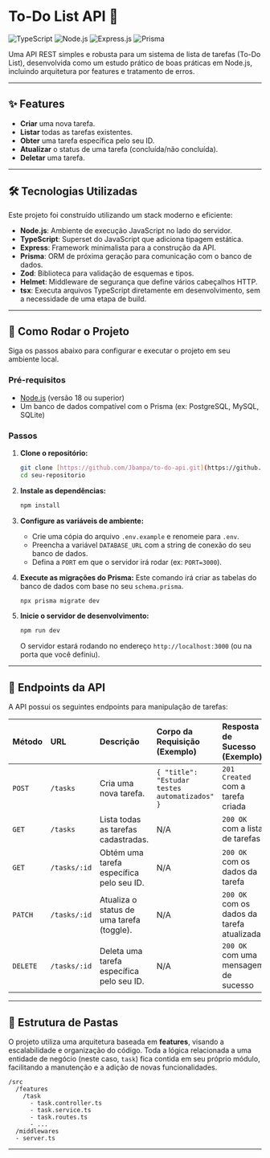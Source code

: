 # To-Do List API 📝

![TypeScript](https://img.shields.io/badge/typescript-%23007ACC.svg?style=for-the-badge&logo=typescript&logoColor=white)
![Node.js](https://img.shields.io/badge/node.js-6DA55F?style=for-the-badge&logo=node.js&logoColor=white)
![Express.js](https://img.shields.io/badge/express.js-%23404d59.svg?style=for-the-badge&logo=express&logoColor=%2361DAFB)
![Prisma](https://img.shields.io/badge/Prisma-%232D3748.svg?style=for-the-badge&logo=Prisma&logoColor=white)

Uma API REST simples e robusta para um sistema de lista de tarefas (To-Do List), desenvolvida como um estudo prático de boas práticas em Node.js, incluindo arquitetura por features e tratamento de erros.

---

## ✨ Features

* **Criar** uma nova tarefa.
* **Listar** todas as tarefas existentes.
* **Obter** uma tarefa específica pelo seu ID.
* **Atualizar** o status de uma tarefa (concluída/não concluída).
* **Deletar** uma tarefa.

---

## 🛠️ Tecnologias Utilizadas

Este projeto foi construído utilizando um stack moderno e eficiente:

* **Node.js**: Ambiente de execução JavaScript no lado do servidor.
* **TypeScript**: Superset do JavaScript que adiciona tipagem estática.
* **Express**: Framework minimalista para a construção da API.
* **Prisma**: ORM de próxima geração para comunicação com o banco de dados.
* **Zod**: Biblioteca para validação de esquemas e tipos.
* **Helmet**: Middleware de segurança que define vários cabeçalhos HTTP.
* **tsx**: Executa arquivos TypeScript diretamente em desenvolvimento, sem a necessidade de uma etapa de build.

---

## 🚀 Como Rodar o Projeto

Siga os passos abaixo para configurar e executar o projeto em seu ambiente local.

### Pré-requisitos

* [Node.js](https://nodejs.org/en/) (versão 18 ou superior)
* Um banco de dados compatível com o Prisma (ex: PostgreSQL, MySQL, SQLite)

### Passos

1.  **Clone o repositório:**
    ```bash
    git clone [https://github.com/Jbampa/to-do-api.git](https://github.com/Jbampa/to-do-api.git)
    cd seu-repositorio
    ```

2.  **Instale as dependências:**
    ```bash
    npm install
    ```

3.  **Configure as variáveis de ambiente:**
    * Crie uma cópia do arquivo `.env.example` e renomeie para `.env`.
    * Preencha a variável `DATABASE_URL` com a string de conexão do seu banco de dados.
    * Defina a `PORT` em que o servidor irá rodar (ex: `PORT=3000`).

4.  **Execute as migrações do Prisma:**
    Este comando irá criar as tabelas do banco de dados com base no seu `schema.prisma`.
    ```bash
    npx prisma migrate dev
    ```

5.  **Inicie o servidor de desenvolvimento:**
    ```bash
    npm run dev
    ```
    O servidor estará rodando no endereço `http://localhost:3000` (ou na porta que você definiu).

---

## 📖 Endpoints da API

A API possui os seguintes endpoints para manipulação de tarefas:

| Método | URL          | Descrição                                         | Corpo da Requisição (Exemplo)               | Resposta de Sucesso (Exemplo)             |
| :----- | :----------- | :------------------------------------------------ | :------------------------------------------ | :---------------------------------------- |
| `POST` | `/tasks`     | Cria uma nova tarefa.                             | `{ "title": "Estudar testes automatizados" }` | `201 Created` com a tarefa criada         |
| `GET`  | `/tasks`     | Lista todas as tarefas cadastradas.               | N/A                                         | `200 OK` com a lista de tarefas           |
| `GET`  | `/tasks/:id` | Obtém uma tarefa específica pelo seu ID.          | N/A                                         | `200 OK` com os dados da tarefa           |
| `PATCH`| `/tasks/:id` | Atualiza o status de uma tarefa (toggle).         | N/A                                         | `200 OK` com os dados da tarefa atualizada|
| `DELETE`| `/tasks/:id` | Deleta uma tarefa específica pelo seu ID.         | N/A                                         | `200 OK` com uma mensagem de sucesso      |

---

## 📂 Estrutura de Pastas

O projeto utiliza uma arquitetura baseada em **features**, visando a escalabilidade e organização do código. Toda a lógica relacionada a uma entidade de negócio (neste caso, `task`) fica contida em seu próprio módulo, facilitando a manutenção e a adição de novas funcionalidades.

```
/src
  /features
    /task
      - task.controller.ts
      - task.service.ts
      - task.routes.ts
      - ...
  /middlewares
  - server.ts
```

---
